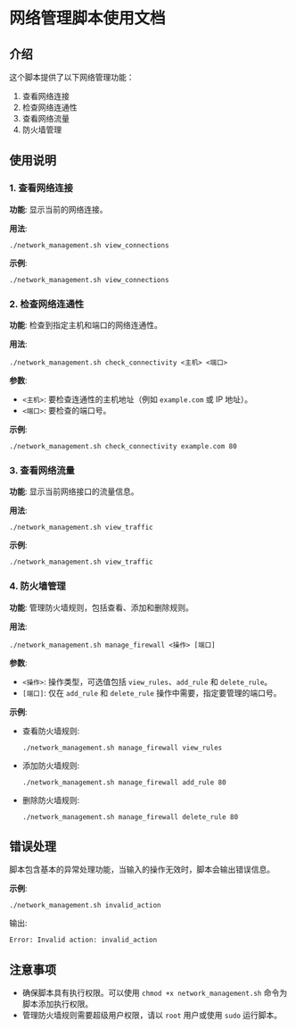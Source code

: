 # 网络管理脚本使用文档

## 介绍

这个脚本提供了以下网络管理功能：

1. 查看网络连接
2. 检查网络连通性
3. 查看网络流量
4. 防火墙管理

## 使用说明

### 1. 查看网络连接

**功能**: 显示当前的网络连接。

**用法**:

```
./network_management.sh view_connections
```

**示例**:

```
./network_management.sh view_connections
```

### 2. 检查网络连通性

**功能**: 检查到指定主机和端口的网络连通性。

**用法**:

```
./network_management.sh check_connectivity <主机> <端口>
```

**参数**:

- `<主机>`: 要检查连通性的主机地址（例如 `example.com` 或 IP 地址）。
- `<端口>`: 要检查的端口号。

**示例**:

```
./network_management.sh check_connectivity example.com 80
```

### 3. 查看网络流量

**功能**: 显示当前网络接口的流量信息。

**用法**:

```
./network_management.sh view_traffic
```

**示例**:

```
./network_management.sh view_traffic
```

### 4. 防火墙管理

**功能**: 管理防火墙规则，包括查看、添加和删除规则。

**用法**:

```
./network_management.sh manage_firewall <操作> [端口]
```

**参数**:

- `<操作>`: 操作类型，可选值包括 `view_rules`、`add_rule` 和 `delete_rule`。
- `[端口]`: 仅在 `add_rule` 和 `delete_rule` 操作中需要，指定要管理的端口号。

**示例**:

- 查看防火墙规则:

  ```
  ./network_management.sh manage_firewall view_rules
  ```

- 添加防火墙规则:

  ```
  ./network_management.sh manage_firewall add_rule 80
  ```

- 删除防火墙规则:

  ```
  ./network_management.sh manage_firewall delete_rule 80
  ```

## 错误处理

脚本包含基本的异常处理功能，当输入的操作无效时，脚本会输出错误信息。

**示例**:

```
./network_management.sh invalid_action
```

输出:

```
Error: Invalid action: invalid_action
```

## 注意事项

- 确保脚本具有执行权限。可以使用 `chmod +x network_management.sh` 命令为脚本添加执行权限。
- 管理防火墙规则需要超级用户权限，请以 `root` 用户或使用 `sudo` 运行脚本。
